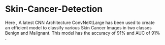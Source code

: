 # Skin-Cancer-Detection
Here , A latest CNN Architecture ConvNeXtLarge has been used to create an efficient model to classify various Skin Cancer Images in two classes Benign and Malignant. This model has the accuracy of 91% and AUC of 91% .
